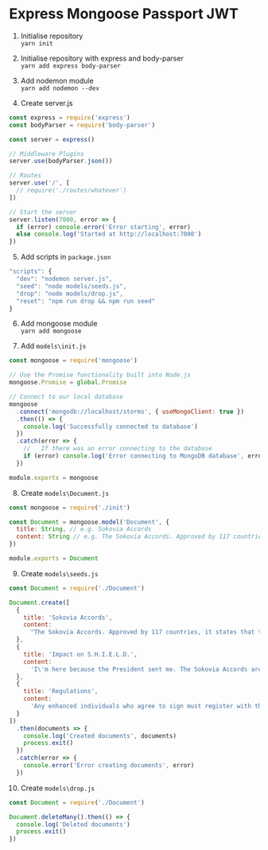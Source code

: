 # Express Mongoose Passport JWT
1. Initialise repository  
`yarn init`

2. Initialise repository with express and body-parser  
`yarn add express body-parser`

3. Add nodemon module  
`yarn add nodemon --dev`

4. Create server.js
```javascript
const express = require('express')
const bodyParser = require('body-parser')

const server = express()

// Middleware Plugins
server.use(bodyParser.json())

// Routes
server.use('/', [
  // require('./routes/whatever')
])

// Start the server
server.listen(7000, error => {
  if (error) console.error('Error starting', error)
  else console.log('Started at http://localhost:7000')
})
```

5. Add scripts in `package.json`
```javascript
"scripts": {
  "dev": "nodemon server.js",
  "seed": "node models/seeds.js",
  "drop": "node models/drop.js",
  "reset": "npm run drop && npm run seed"
}
```

6. Add mongoose module  
`yarn add mongoose`

7. Add `models\init.js`
```javascript
const mongoose = require('mongoose')

// Use the Promise functionality built into Node.js
mongoose.Promise = global.Promise

// Connect to our local database
mongoose
  .connect('mongodb://localhost/storms', { useMongoClient: true })
  .then(() => {
    console.log('Successfully connected to database')
  })
  .catch(error => {
    //   If there was an error connecting to the database
    if (error) console.log('Error connecting to MongoDB database', error)
  })

module.exports = mongoose
```

8. Create `models\Document.js`
```javascript
const mongoose = require('./init')

const Document = mongoose.model('Document', {
  title: String, // e.g. Sokovia Accords
  content: String // e.g. The Sokovia Accords. Approved by 117 countries, it states that the Avengers shall no longer be a private organization. Instead, they'll operate under the supervision of a United Nations panel, only when and if that panel deems it necessary.
})

module.exports = Document
```

9. Create `models\seeds.js`
```javascript
const Document = require('./Document')

Document.create([
  {
    title: 'Sokovia Accords',
    content:
      "The Sokovia Accords. Approved by 117 countries, it states that the Avengers shall no longer be a private organization. Instead, they'll operate under the supervision of a United Nations panel, only when and if that panel deems it necessary."
  },
  {
    title: 'Impact on S.H.I.E.L.D.',
    content:
      'I\'m here because the President sent me. The Sokovia Accords are the law of the land now and he\'s concerned you might have some undocumented "assets" working for you.'
  },
  {
    title: 'Regulations',
    content:
      'Any enhanced individuals who agree to sign must register with the United Nations and provide biometric data such as fingerprints and DNA samples.'
  }
])
  .then(documents => {
    console.log('Created documents', documents)
    process.exit()
  })
  .catch(error => {
    console.error('Error creating documents', error)
  })
```

10. Create `models\drop.js`
```javascript
const Document = require('./Document')

Document.deleteMany().then(() => {
  console.log('Deleted documents')
  process.exit()
})
```

